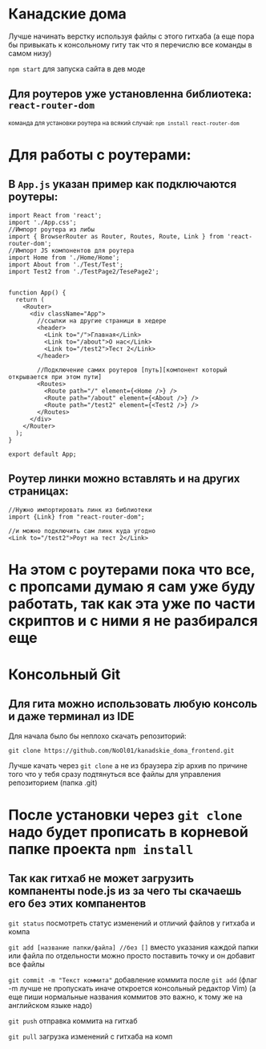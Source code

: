 # Канадские дома

Лучше начинать верстку используя файлы с этого гитхаба (а еще пора бы привыкать к консольному гиту так что я перечислю все команды в самом низу)

`npm start` для запуска сайта в дев моде

## Для роутеров уже установленна библиотека: `react-router-dom`
<sub>команда для установки  роутера на всякий случай: `npm install react-router-dom`</sub>

# Для работы с роутерами:
## В `App.js` указан пример как подключаются роутеры:
```
import React from 'react';
import './App.css';
//Импорт роутера из либы
import { BrowserRouter as Router, Routes, Route, Link } from 'react-router-dom';
//Импорт JS компонентов для роутера
import Home from './Home/Home';
import About from './Test/Test';
import Test2 from './TestPage2/TesePage2';


function App() {
  return (
    <Router>
      <div className="App">
        //ссылки на другие страници в хедере
        <header>
          <Link to="/">Главная</Link>
          <Link to="/about">О нас</Link>
          <Link to="/test2">Тест 2</Link>
        </header>

        //Подключение самих роутеров [путь][компонент который открывается при этом пути]
        <Routes>
          <Route path="/" element={<Home />} />
          <Route path="/about" element={<About />} />
          <Route path="/test2" element={<Test2 />} />
        </Routes>
      </div>
    </Router>
  );
}

export default App;
```

## Роутер линки можно вставлять и на других страницах:
```
//Нужно импортировать линк из библиотеки
import {Link} from "react-router-dom";

//и можно подключить сам линк куда угодно
<Link to="/test2">Роут на тест 2</Link>
```
# На этом с роутерами пока что все, с пропсами думаю я сам уже буду работать, так как эта уже по части скриптов и с ними я не разбирался еще

# Консольный Git
## Для гита можно использовать любую консоль и даже терминал из IDE

Для начала было бы неплохо скачать репозиторий:

`git clone https://github.com/NoOl01/kanadskie_doma_frontend.git`

Лучше качать через `git clone` а не из браузера  zip архив по причине того что у тебя сразу подтянуться все файлы для управления репозиторием (папка .git)
# После установки через `git clone` надо будет прописать в корневой папке проекта `npm install`
## Так как гитхаб не может загрузить компаненты node.js из за чего ты скачаешь его без этих компанентов 

`git status` посмотреть статус изменений и отличий файлов у гитхаба и компа

`git add [название папки/файла] //без []` вместо указания каждой папки или файла по отдельности можно просто поставить точку и он добавит все файлы

`git commit -m "Текст коммита"` добавление коммита после `git add` (флаг -m лучше не пропускать иначе откроется консольный редактор Vim) (а еще пиши нормальные названия коммитов это важно, к тому же на английском языке надо)

`git push` отправка коммита на гитхаб

`git pull` загрузка изменений с гитхаба на комп
